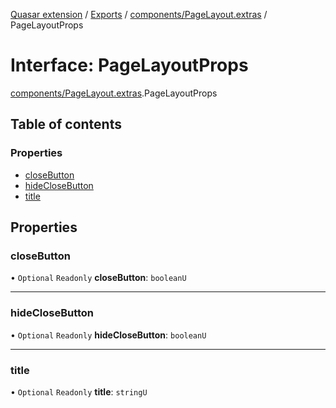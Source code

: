 [Quasar extension](../index.md) / [Exports](../modules.md) / [components/PageLayout.extras](../modules/components_PageLayout_extras.md) / PageLayoutProps

# Interface: PageLayoutProps

[components/PageLayout.extras](../modules/components_PageLayout_extras.md).PageLayoutProps

## Table of contents

### Properties

- [closeButton](components_PageLayout_extras.PageLayoutProps.md#closebutton)
- [hideCloseButton](components_PageLayout_extras.PageLayoutProps.md#hideclosebutton)
- [title](components_PageLayout_extras.PageLayoutProps.md#title)

## Properties

### closeButton

• `Optional` `Readonly` **closeButton**: `booleanU`

___

### hideCloseButton

• `Optional` `Readonly` **hideCloseButton**: `booleanU`

___

### title

• `Optional` `Readonly` **title**: `stringU`
